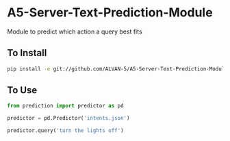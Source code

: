 # A5-Server-Text-Prediction-Module
Module to predict which action a query best fits

## To Install

```bash
pip install -e git://github.com/ALVAN-5/A5-Server-Text-Prediction-Module.git@{version number}#egg={ desired egg name }
```

## To Use
```python
from prediction import predictor as pd

predictor = pd.Predictor('intents.json')

predictor.query('turn the lights off')
```